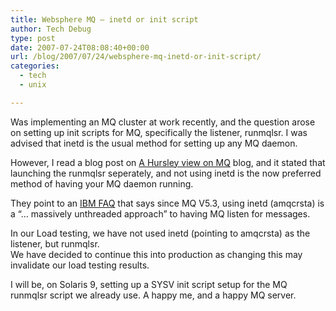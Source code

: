 ```yaml
---
title: Websphere MQ – inetd or init script
author: Tech Debug
type: post
date: 2007-07-24T08:08:40+00:00
url: /blog/2007/07/24/websphere-mq-inetd-or-init-script/
categories:
  - tech
  - unix

---
```

Was implementing an MQ cluster at work recently, and the question arose on setting up init scripts for MQ, specifically the listener, runmqlsr. I was advised that inetd is the usual method for setting up any MQ daemon.

However, I read a blog post on [A Hursley view on MQ][1] blog, and it stated that launching the runmqlsr seperately, and not using inetd is the now preferred method of having your MQ daemon running.

They point to an [IBM FAQ][2] that says since MQ V5.3, using inetd (amqcrsta) is a &#8220;&#8230; massively unthreaded approach&#8221; to having MQ listen for messages.

In our Load testing, we have not used inetd (pointing to amqcrsta) as the listener, but runmqlsr.  
We have decided to continue this into production as changing this may invalidate our load testing results.

I will be, on Solaris 9, setting up a SYSV init script setup for the MQ runmqlsr script we already use. A happy me, and a happy MQ server.

 [1]: http://hursleyonwmq.wordpress.com/2007/07/12/why-is-runmqlsr-now-the-recommended-listener-over-inetd/
 [2]: http://www-304.ibm.com/jct09002c/isv/tech/faq/individual.jsp?oid=1:81789